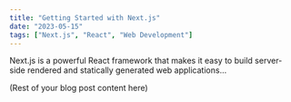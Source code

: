 ```yaml
---
title: "Getting Started with Next.js"
date: "2023-05-15"
tags: ["Next.js", "React", "Web Development"]
---
```


Next.js is a powerful React framework that makes it easy to build server-side rendered and statically generated web applications...

(Rest of your blog post content here)